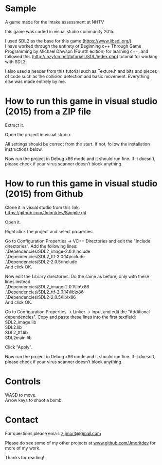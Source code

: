 # Sample
A game made for the intake assessment at NHTV

this game was coded in visual studio community 2015.

I used SDL2 as the base for this game (https://www.libsdl.org/). <br>
I have worked through the entirety of Beginning c++ Through Game Programming by Michael Dawson (Fourth edition) for learning c++, 
and followed this (http://lazyfoo.net/tutorials/SDL/index.php) tutorial for working with SDL2.

I also used a header from this tutorial such as Texture.h and bits and pieces of code such as the collision detection and basic movement. 
Everything else was made entirely by me.

# How to run this game in visual studio (2015) from a ZIP file

Extract it.

Open the project in visual studio.

All settings should be correct from the start. If not, follow the installation instructions below.

Now run the project in Debug x86 mode and it should run fine. 
If it doesn't, please check if your virus scanner doesn't block anything.

# How to run this game in visual studio (2015) from Github

Clone it in visual studio from this link: https://github.com/Jmoritdev/Sample.git

Open it.

Right click the project and select properties.

Go to Configuration Properties -> VC++ Directories and edit the "Include directories".
Add the following lines: <br>
.\Dependencies\SDL2_image-2.0.1\include <br>
.\Dependencies\SDL2_ttf-2.0.14\include <br>
.\Dependencies\SDL2-2.0.5\include <br>
And click OK.

Now edit the Library directories.
Do the same as before, only with these lines instead: <br>
.\Dependencies\SDL2_image-2.0.1\lib\x86 <br>
.\Dependencies\SDL2_ttf-2.0.14\lib\x86 <br>
.\Dependencies\SDL2-2.0.5\lib\x86 <br>
And click OK.

Go to Configuration Properties -> Linker -> Input and edit the "Additional dependencies".
Copy and paste these lines into the first textfield: <br>
SDL2_image.lib <br>
SDL2.lib <br>
SDL2_ttf.lib <br>
SDL2main.lib <br>

Click "Apply".

Now run the project in Debug x86 mode and it should run fine. 
If it doesn't, please check if your virus scanner doesn't block anything.

# Controls

WASD to move. <br>
Arrow keys to shoot a bomb.

# Contact

For questions please email: z.jmorit@gmail.com

Please do see some of my other projects at www.github.com/Jmoritdev for more of my work.

Thanks for reading!
